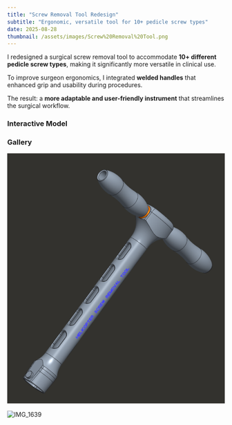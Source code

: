 ```yaml
---
title: "Screw Removal Tool Redesign"
subtitle: "Ergonomic, versatile tool for 10+ pedicle screw types"
date: 2025-08-28
thumbnail: /assets/images/Screw%20Removal%20Tool.png
---
```


I redesigned a surgical screw removal tool to accommodate **10+ different pedicle screw types**, making it significantly more versatile in clinical use.  

To improve surgeon ergonomics, I integrated **welded handles** that enhanced grip and usability during procedures.  

The result: a **more adaptable and user-friendly instrument** that streamlines the surgical workflow.

<script type="module" src="https://unpkg.com/@google/model-viewer/dist/model-viewer.min.js"></script>

### Interactive Model
<model-viewer
  src="/assets/models/Screw%20Removal%20Tool.glb"
  camera-controls
  auto-rotate
  alt="3D view of Screw Removal Tool"
  style="width:100%;height:520px;">
</model-viewer>

### Gallery
![cover](/assets/images/Screw%20Removal%20Tool.png)

<!-- HEIC may not show in all browsers; convert to .jpg/.png if needed. -->
![IMG_1639](/assets/images/IMG_1639.HEIC)
